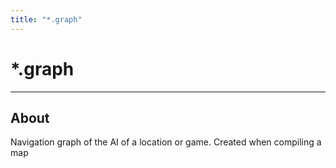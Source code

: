 ```yaml
---
title: "*.graph"
---
```


# *.graph

___

## About

Navigation graph of the AI of a location or game. Created when compiling a map
